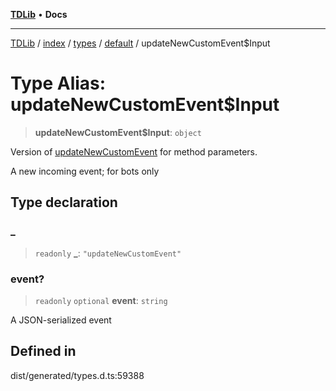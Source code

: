 [**TDLib**](../../../../../../README.md) • **Docs**

***

[TDLib](../../../../../../modules.md) / [index](../../../../../README.md) / [types](../../../README.md) / [default](../README.md) / updateNewCustomEvent$Input

# Type Alias: updateNewCustomEvent$Input

> **updateNewCustomEvent$Input**: `object`

Version of [updateNewCustomEvent](updateNewCustomEvent.md) for method parameters.

A new incoming event; for bots only

## Type declaration

### \_

> `readonly` **\_**: `"updateNewCustomEvent"`

### event?

> `readonly` `optional` **event**: `string`

A JSON-serialized event

## Defined in

dist/generated/types.d.ts:59388
